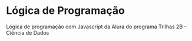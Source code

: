 # Lógica de Programação

Lógica de programação com Javascript da Alura do programa Trilhas 2B - Ciência de Dados
